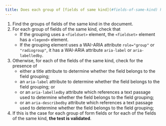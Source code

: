 ```yaml
---
title: Does each group of [fields of same kind](#fields-of-same-kind) have a [legend](#legende)
---
```


1. Find the groups of fields of the same kind in the document.
2. For each group of fields of the same kind, check that
   - If the grouping uses a `<fieldset>` element, the `<fieldset>` element has a `<legend>` element.
   - If the grouping element uses a WAI-ARIA attribute `role="group"` or `"radiogroup"`, it has a WAI-ARIA attribute `aria-label` or `aria-labelledby`.
3. Otherwise, for each of the fields of the same kind, check for the presence of
   - either a title attribute to determine whether the field belongs to the field grouping;
   - an `aria-label` attribute to determine whether the field belongs to the field grouping; or
   - or an `aria-labelledby` attribute which references a text passage used to determine whether the field belongs to the field grouping;
   - or an `aria-describedby` attribute which references a text passage used to determine whether the field belongs to the field grouping;
4. If this is the case for each group of form fields or for each of the fields of the same kind, **the test is validated**.
